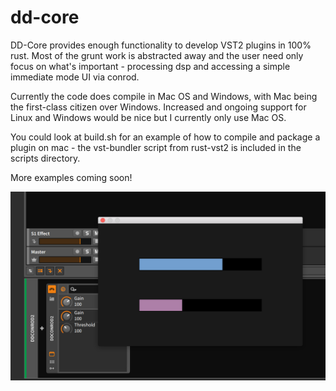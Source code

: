 # dd-core

DD-Core provides enough functionality to develop VST2 plugins in 100% rust. Most of the grunt work is abstracted away and the user need only focus on what's important - processing dsp and accessing a simple immediate mode UI via conrod.

Currently the code does compile in Mac OS and Windows, with Mac being the first-class citizen over Windows. Increased and ongoing support for Linux and Windows would be nice but I currently only use Mac OS.

You could look at build.sh for an example of how to compile and package a plugin on mac - the vst-bundler script from rust-vst2 is included in the scripts directory.

More examples coming soon!

![Screenshot](screenshot.png)
